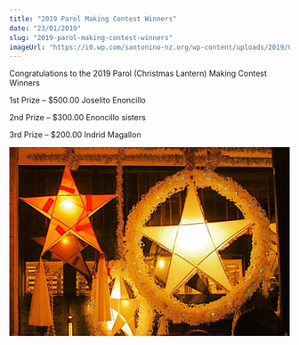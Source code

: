 ```yaml
---
title: "2019 Parol Making Contest Winners"
date: "23/01/2019"
slug: "2019-parol-making-contest-winners"
imageUrl: "https://i0.wp.com/santonino-nz.org/wp-content/uploads/2019/01/parol-christmas-lantern.jpg?resize=600%2C403"
---
```


Congratulations to the 2019 Parol (Christmas Lantern) Making Contest Winners

1st Prize – $500.00 Joselito Enoncillo

2nd Prize – $300.00 Enoncillo sisters

3rd Prize – $200.00 Indrid Magallon

![](assets\images\parol-christmas-lantern.jpg)